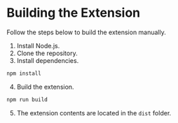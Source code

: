 # Building the Extension

Follow the steps below to build the extension manually.

1. Install Node.js.
2. Clone the repository.
3. Install dependencies.

```bash
npm install
```

4. Build the extension.

```bash
npm run build
```

5. The extension contents are located in the `dist` folder.
